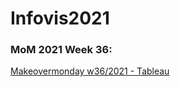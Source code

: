 # Infovis2021

### MoM 2021 Week 36:
[Makeovermonday w36/2021 - Tableau](https://ferhalvarez.github.io/infovis2021/MoM2021_w36.html)

